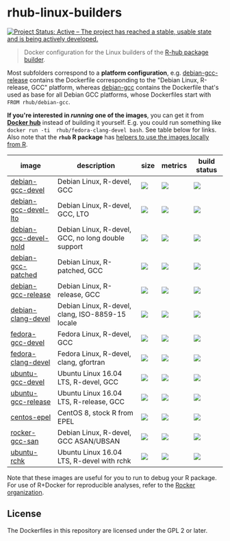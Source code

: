 # rhub-linux-builders

[![Project Status: Active – The project has reached a stable, usable state and is being actively developed.](http://www.repostatus.org/badges/latest/active.svg)](http://www.repostatus.org/#active)

> Docker configuration for the Linux builders of the [R-hub package builder](https://builder.r-hub.io/advanced).

Most subfolders correspond to a **platform configuration**, e.g. [debian-gcc-release](https://github.com/r-hub/rhub-linux-builders/tree/master/debian-gcc-release) contains the Dockerfile corresponding to the "Debian Linux, R-release, GCC" platform, whereas [debian-gcc](https://github.com/r-hub/rhub-linux-builders/tree/master/debian-gcc) contains the Dockerfile that's used as base for all Debian GCC platforms, whose Dockerfiles start with `FROM rhub/debian-gcc`.

**If you're interested in _running_ one of the images**, you can get it from **[Docker hub](https://hub.docker.com/u/rhub)** instead of building it yourself. E.g. you could run something like `docker run -ti  rhub/fedora-clang-devel bash`. See table below for links. Also note that the **`rhub` R package** has [helpers to use the images locally from R](https://r-hub.github.io/rhub/articles/local-debugging.html).

image            | description                               | size   | metrics | build status 
---------------- | ----------------------------------------- | ------ | ------- | --------------
[debian-gcc-devel](https://hub.docker.com/r/rhub/debian-gcc-devel)            |  Debian Linux, R-devel, GCC   | [![](https://img.shields.io/docker/image-size/rhub/debian-gcc-devel)](https://img.shields.io/docker/image-size/rhub/debian-gcc-devel) | [![](https://img.shields.io/docker/pulls/rhub/debian-gcc-devel.svg)](https://hub.docker.com/r/rhub/debian-gcc-devel) |  [![](https://img.shields.io/docker/cloud/build/rhub/debian-gcc-devel.svg)](https://hub.docker.com/r/rhub/debian-gcc-devel/builds)
[debian-gcc-devel-lto](https://hub.docker.com/r/rhub/debian-gcc-devel-lto)            |  Debian Linux, R-devel, GCC, LTO   | [![](https://img.shields.io/docker/image-size/rhub/debian-gcc-devel-lto)](https://img.shields.io/docker/image-size/rhub/debian-gcc-devel-lto) | [![](https://img.shields.io/docker/pulls/rhub/debian-gcc-devel-lto.svg)](https://hub.docker.com/r/rhub/debian-gcc-devel-lto) |  [![](https://img.shields.io/docker/cloud/build/rhub/debian-gcc-devel-lto.svg)](https://hub.docker.com/r/rhub/debian-gcc-devel-lto/builds)
[debian-gcc-devel-nold](https://hub.docker.com/r/rhub/debian-gcc-devel-nold)            |  Debian Linux, R-devel, GCC, no long double support | [![](https://img.shields.io/docker/image-size/rhub/debian-gcc-devel-nold)](https://img.shields.io/docker/image-size/rhub/debian-gcc-devel-nold) | [![](https://img.shields.io/docker/pulls/rhub/debian-gcc-devel-nold.svg)](https://hub.docker.com/r/rhub/debian-gcc-devel-nold) |  [![](https://img.shields.io/docker/cloud/build/rhub/debian-gcc-devel-nold.svg)](https://hub.docker.com/r/rhub/debian-gcc-devel-nold/builds)
[debian-gcc-patched](https://hub.docker.com/r/rhub/debian-gcc-patched)            |  Debian Linux, R-patched, GCC   | [![](https://img.shields.io/docker/image-size/rhub/debian-gcc-patched)](https://img.shields.io/docker/image-size/rhub/debian-gcc-devel-patched) | [![](https://img.shields.io/docker/pulls/rhub/debian-gcc-patched.svg)](https://hub.docker.com/r/rhub/debian-gcc-patched) |  [![](https://img.shields.io/docker/cloud/build/rhub/debian-gcc-patched.svg)](https://hub.docker.com/r/rhub/debian-gcc-patched/builds)
[debian-gcc-release](https://hub.docker.com/r/rhub/debian-gcc-release)            |  Debian Linux, R-release, GCC   | [![](https://img.shields.io/docker/image-size/rhub/debian-gcc-release)](https://img.shields.io/docker/image-size/rhub/debian-gcc-release) | [![](https://img.shields.io/docker/pulls/rhub/debian-gcc-release.svg)](https://hub.docker.com/r/rhub/debian-gcc-release) |  [![](https://img.shields.io/docker/cloud/build/rhub/debian-gcc-release.svg)](https://hub.docker.com/r/rhub/debian-gcc-release/builds)
[debian-clang-devel](https://hub.docker.com/r/rhub/debian-clang-devel)            |  Debian Linux, R-devel, clang, ISO-8859-15 locale   | [![](https://img.shields.io/docker/image-size/rhub/debian-clang-devel)](https://img.shields.io/docker/image-size/rhub/debian-clang-devel) | [![](https://img.shields.io/docker/pulls/rhub/debian-clang-devel.svg)](https://hub.docker.com/r/rhub/debian-clang-devel) |  [![](https://img.shields.io/docker/cloud/build/rhub/debian-clang-devel.svg)](https://hub.docker.com/r/rhub/debian-clang-devel/builds)
[fedora-gcc-devel](https://hub.docker.com/r/rhub/fedora-gcc-devel)            |  Fedora Linux, R-devel, GCC  | [![](https://img.shields.io/docker/image-size/rhub/fedora-gcc-devel)](https://img.shields.io/docker/image-size/rhub/fedora-gcc-devel) | [![](https://img.shields.io/docker/pulls/rhub/fedora-gcc-devel.svg)](https://hub.docker.com/r/rhub/fedora-gcc-devel) |  [![](https://img.shields.io/docker/cloud/build/rhub/fedora-gcc-devel.svg)](https://hub.docker.com/r/rhub/fedora-gcc-devel/builds)
[fedora-clang-devel](https://hub.docker.com/r/rhub/fedora-clang-devel)            | Fedora Linux, R-devel, clang, gfortran |  [![](https://img.shields.io/docker/image-size/rhub/fedora-clang-devel)](https://img.shields.io/docker/image-size/rhub/fedora-clang-devel)| [![](https://img.shields.io/docker/pulls/rhub/fedora-clang-devel.svg)](https://hub.docker.com/r/rhub/fedora-clang-devel) |  [![](https://img.shields.io/docker/cloud/build/rhub/fedora-clang-devel.svg)](https://hub.docker.com/r/rhub/fedora-clang-devel/builds)
[ubuntu-gcc-devel](https://hub.docker.com/r/rhub/ubuntu-gcc-devel)            | Ubuntu Linux 16.04 LTS, R-devel, GCC  | [![](https://img.shields.io/docker/image-size/rhub/ubuntu-gcc-devel)](https://img.shields.io/docker/image-size/rhub/ubuntu-gcc-devel) | [![](https://img.shields.io/docker/pulls/rhub/ubuntu-gcc-devel.svg)](https://hub.docker.com/r/rhub/ubuntu-gcc-devel) |  [![](https://img.shields.io/docker/cloud/build/rhub/ubuntu-gcc-devel.svg)](https://hub.docker.com/r/rhub/ubuntu-gcc-devel/builds)
[ubuntu-gcc-release](https://hub.docker.com/r/rhub/ubuntu-gcc-release)            | Ubuntu Linux 16.04 LTS, R-release, GCC  | [![](https://img.shields.io/docker/image-size/rhub/ubuntu-gcc-release)](https://img.shields.io/docker/image-size/rhub/ubuntu-gcc-release) | [![](https://img.shields.io/docker/pulls/rhub/ubuntu-gcc-release.svg)](https://hub.docker.com/r/rhub/ubuntu-gcc-release) |  [![](https://img.shields.io/docker/cloud/build/rhub/ubuntu-gcc-release.svg)](https://hub.docker.com/r/rhub/ubuntu-gcc-release/builds)
[centos-epel](https://hub.docker.com/r/rhub/centos-epel)            | CentOS 8, stock R from EPEL  | [![](https://img.shields.io/docker/image-size/rhub/centos-epel)](https://img.shields.io/docker/image-size/rhub/centos-epel) | [![](https://img.shields.io/docker/pulls/rhub/centos6-epel.svg)](https://hub.docker.com/r/rhub/centos6-epel) |  [![](https://img.shields.io/docker/cloud/build/rhub/centos6-epel.svg)](https://hub.docker.com/r/rhub/centos-epel/builds)
[rocker-gcc-san](https://hub.docker.com/r/rhub/rocker-gcc-san)            | Debian Linux, R-devel, GCC ASAN/UBSAN  | [![](https://img.shields.io/docker/image-size/rhub/rocker-gcc-san)](https://img.shields.io/docker/image-size/rhub/rocker-gcc-san)  | [![](https://img.shields.io/docker/pulls/rhub/rocker-gcc-san.svg)](https://hub.docker.com/r/rhub/rocker-gcc-san) |  [![](https://img.shields.io/docker/cloud/build/rhub/rocker-gcc-san.svg)](https://hub.docker.com/r/rhub/rocker-gcc-san/builds)
[ubuntu-rchk](https://hub.docker.com/r/rhub/ubuntu-rchk)            | Ubuntu Linux 16.04 LTS, R-devel with rchk  | [![](https://img.shields.io/docker/image-size/rhub/ubuntu-rchk)](https://img.shields.io/docker/image-size/rhub/ubuntu-rchk)  | [![](https://img.shields.io/docker/pulls/rhub/ubuntu-rchk.svg)](https://hub.docker.com/r/rhub/ubuntu-rchk) |  [![](https://img.shields.io/docker/cloud/build/rhub/ubuntu-rchk.svg)](https://hub.docker.com/r/rhub/ubuntu-rchk/builds)




Note that these images are useful for you to run to debug your R package. For use of R+Docker for reproducible analyses, refer to the [Rocker organization](https://rocker-project.org/).

## License ##

The Dockerfiles in this repository are licensed under the GPL 2 or later.

